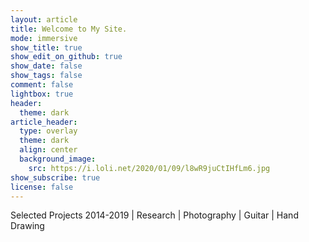 ```yaml
---
layout: article
title: Welcome to My Site.
mode: immersive
show_title: true
show_edit_on_github: true
show_date: false
show_tags: false
comment: false
lightbox: true
header:
  theme: dark
article_header:
  type: overlay
  theme: dark
  align: center
  background_image:
    src: https://i.loli.net/2020/01/09/l8wR9juCtIHfLm6.jpg
show_subscribe: true
license: false
---
```


Selected Projects 2014-2019  |  Research  |  Photography  |  Guitar  |  Hand Drawing

<!--more-->